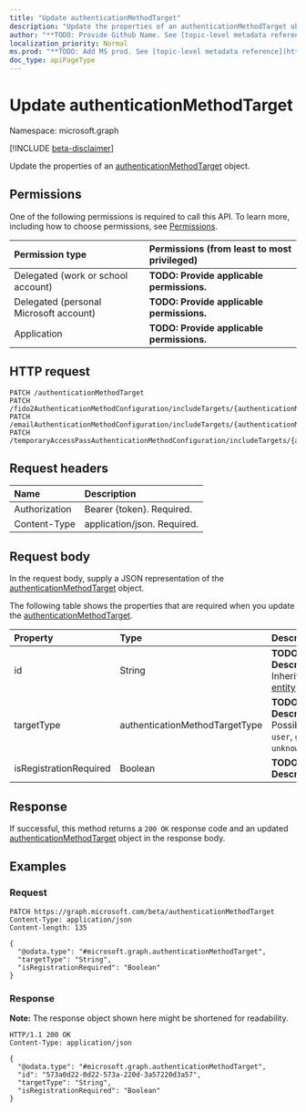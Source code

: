 ```yaml
---
title: "Update authenticationMethodTarget"
description: "Update the properties of an authenticationMethodTarget object."
author: "**TODO: Provide Github Name. See [topic-level metadata reference](https://msgo.azurewebsites.net/add/document/guidelines/metadata.html#topic-level-metadata)**"
localization_priority: Normal
ms.prod: "**TODO: Add MS prod. See [topic-level metadata reference](https://msgo.azurewebsites.net/add/document/guidelines/metadata.html#topic-level-metadata)**"
doc_type: apiPageType
---
```


# Update authenticationMethodTarget
Namespace: microsoft.graph

[!INCLUDE [beta-disclaimer](../../includes/beta-disclaimer.md)]

Update the properties of an [authenticationMethodTarget](../resources/authenticationmethodtarget.md) object.

## Permissions
One of the following permissions is required to call this API. To learn more, including how to choose permissions, see [Permissions](/graph/permissions-reference).

|Permission type|Permissions (from least to most privileged)|
|:---|:---|
|Delegated (work or school account)|**TODO: Provide applicable permissions.**|
|Delegated (personal Microsoft account)|**TODO: Provide applicable permissions.**|
|Application|**TODO: Provide applicable permissions.**|

## HTTP request

<!-- {
  "blockType": "ignored"
}
-->
``` http
PATCH /authenticationMethodTarget
PATCH /fido2AuthenticationMethodConfiguration/includeTargets/{authenticationMethodTargetId}
PATCH /emailAuthenticationMethodConfiguration/includeTargets/{authenticationMethodTargetId}
PATCH /temporaryAccessPassAuthenticationMethodConfiguration/includeTargets/{authenticationMethodTargetId}
```

## Request headers
|Name|Description|
|:---|:---|
|Authorization|Bearer {token}. Required.|
|Content-Type|application/json. Required.|

## Request body
In the request body, supply a JSON representation of the [authenticationMethodTarget](../resources/authenticationmethodtarget.md) object.

The following table shows the properties that are required when you update the [authenticationMethodTarget](../resources/authenticationmethodtarget.md).

|Property|Type|Description|
|:---|:---|:---|
|id|String|**TODO: Add Description** Inherited from [entity](../resources/entity.md)|
|targetType|authenticationMethodTargetType|**TODO: Add Description**. Possible values are: `user`, `group`, `unknownFutureValue`.|
|isRegistrationRequired|Boolean|**TODO: Add Description**|



## Response

If successful, this method returns a `200 OK` response code and an updated [authenticationMethodTarget](../resources/authenticationmethodtarget.md) object in the response body.

## Examples

### Request
<!-- {
  "blockType": "request",
  "name": "update_authenticationmethodtarget"
}
-->
``` http
PATCH https://graph.microsoft.com/beta/authenticationMethodTarget
Content-Type: application/json
Content-length: 135

{
  "@odata.type": "#microsoft.graph.authenticationMethodTarget",
  "targetType": "String",
  "isRegistrationRequired": "Boolean"
}
```


### Response
**Note:** The response object shown here might be shortened for readability.
<!-- {
  "blockType": "response",
  "truncated": true
}
-->
``` http
HTTP/1.1 200 OK
Content-Type: application/json

{
  "@odata.type": "#microsoft.graph.authenticationMethodTarget",
  "id": "573a0d22-0d22-573a-220d-3a57220d3a57",
  "targetType": "String",
  "isRegistrationRequired": "Boolean"
}
```

